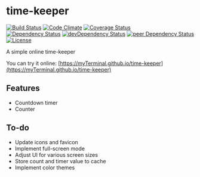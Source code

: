 # time-keeper

[![Build Status](https://travis-ci.org/myTerminal/time-keeper.svg?branch=master)](https://travis-ci.org/myTerminal/time-keeper)
[![Code Climate](https://codeclimate.com/github/myTerminal/time-keeper.png)](https://codeclimate.com/github/myTerminal/time-keeper)
[![Coverage Status](https://img.shields.io/coveralls/myTerminal/time-keeper.svg)](https://coveralls.io/r/myTerminal/time-keeper?branch=master)  
[![Dependency Status](https://david-dm.org/myTerminal/time-keeper.svg)](https://david-dm.org/myTerminal/time-keeper)
[![devDependency Status](https://david-dm.org/myTerminal/time-keeper/dev-status.svg)](https://david-dm.org/myTerminal/time-keeper#info=devDependencies)
[![peer Dependency Status](https://david-dm.org/myTerminal/time-keeper/peer-status.svg)](https://david-dm.org/myTerminal/time-keeper#info=peerDependencies)  
[![License](https://img.shields.io/badge/LICENSE-GPL%20v3.0-blue.svg)](https://www.gnu.org/licenses/gpl.html)

A simple online time-keeper

You can try it online: [https://myTerminal.github.io/time-keeper](https://myTerminal.github.io/time-keeper)

## Features

* Countdown timer
* Counter

## To-do

* Update icons and favicon
* Implement full-screen mode
* Adjust UI for various screen sizes
* Store count and timer value to cache
* Implement color themes
